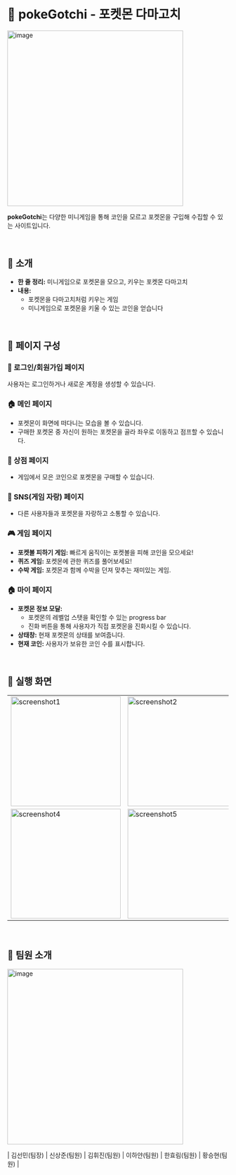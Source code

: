 # 🐾 pokeGotchi - 포켓몬 다마고치

<img alt="image" width="400" src="https://github.com/user-attachments/assets/cef1bbe5-9b14-4d4b-8e28-d68b188397a7">


**pokeGotchi**는 다양한 미니게임을 통해 코인을 모르고 포켓몬을 구입해 수집할 수 있는 사이트입니다.

<br />

## 🌟 소개
- **한 줄 정리:** 미니게임으로 포켓몬을 모으고, 키우는 포켓몬 다마고치
- **내용:**
  - 포켓몬을 다마고치처럼 키우는 게임
  - 미니게임으로 포켓몬을 키울 수 있는 코인을 얻습니다

<br />

## 📜 페이지 구성

### 🔐 로그인/회원가입 페이지
사용자는 로그인하거나 새로운 계정을 생성할 수 있습니다.

### 🏠 메인 페이지
- 포켓몬이 화면에 떠다니는 모습을 볼 수 있습니다.
- 구매한 포켓몬 중 자신이 원하는 포켓몬을 골라 좌우로 이동하고 점프할 수 있습니다.

### 🛒 상점 페이지
- 게임에서 모은 코인으로 포켓몬을 구매할 수 있습니다.

### 📸 SNS(게임 자랑) 페이지
- 다른 사용자들과 포켓몬을 자랑하고 소통할 수 있습니다.

### 🎮 게임 페이지
- **포켓볼 피하기 게임:** 빠르게 움직이는 포켓볼을 피해 코인을 모으세요!
- **퀴즈 게임:** 포켓몬에 관한 퀴즈를 풀어보세요!
- **수박 게임:** 포켓몬과 함께 수박을 던져 맞추는 재미있는 게임.

### 🏠 마이 페이지
- **포켓몬 정보 모달:**
  - 포켓몬의 레벨업 스탯을 확인할 수 있는 progress bar
  - 진화 버튼을 통해 사용자가 직접 포켓몬을 진화시킬 수 있습니다.
- **상태창:** 현재 포켓몬의 상태를 보여줍니다.
- **현재 코인:** 사용자가 보유한 코인 수를 표시합니다.

<br />

## 🎥 실행 화면

<table>
  <tr>
    <td><img src="https://github.com/user-attachments/assets/8e3edfaf-594d-4a29-a634-76ee709f1450" alt="screenshot1" width="250"/></td>
    <td><img src="https://github.com/user-attachments/assets/89773cfb-45db-4051-b601-a46b7199b75a" alt="screenshot2" width="250"/></td>
    <td><img src="https://github.com/user-attachments/assets/941bd3c7-4ae5-4594-a34c-2073f888f701" alt="screenshot3" width="250"/></td>
  </tr>
  <tr>
    <td><img src="https://github.com/user-attachments/assets/3877c61b-b538-43fa-a415-92b5b992992c" alt="screenshot4" width="250"/></td>
    <td><img src="https://github.com/user-attachments/assets/075edb3d-ea99-460b-b9bb-0e22ac6239ce" alt="screenshot5" width="250"/></td>
    <td><img src="https://github.com/user-attachments/assets/f8191220-7cef-41f2-afa1-58eb36bdb41d" alt="screenshot6" width="250"/></td>
  </tr>
</table>

<br />

## 💙 팀원 소개

<img alt="image" width="400" src="https://github.com/user-attachments/assets/cef1bbe5-9b14-4d4b-8e28-d68b188397a7">

| 김선민(팀장) | 신상준(팀원) | 김휘진(팀원) | 이하얀(팀원) | 한효림(팀원) | 황승현(팀원) |






